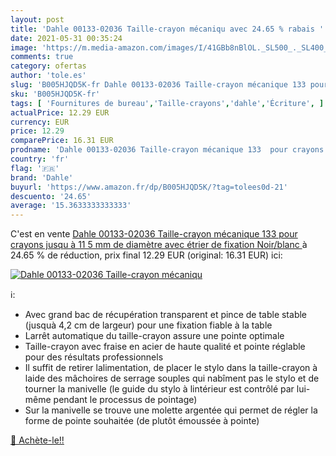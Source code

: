 ```yaml
---
layout: post
title: 'Dahle 00133-02036 Taille-crayon mécaniqu avec 24.65 % rabais '
date: 2021-05-31 00:35:24
image: 'https://m.media-amazon.com/images/I/41GBb8nBlOL._SL500_._SL400_.jpg'
comments: true
category: ofertas
author: 'tole.es'
slug: 'B005HJQD5K-fr Dahle 00133-02036 Taille-crayon mécanique 133 pour crayons...'
sku: 'B005HJQD5K-fr'
tags: [ 'Fournitures de bureau','Taille-crayons','dahle','Écriture', ]
actualPrice: 12.29 EUR
currency: EUR
price: 12.29
comparePrice: 16.31 EUR
prodname: 'Dahle 00133-02036 Taille-crayon mécanique 133  pour crayons jusqu à 11 5 mm de diamètre  avec étrier de fixation  Noir/blanc '
country: 'fr'
flag: '🇫🇷'
brand: 'Dahle'
buyurl: 'https://www.amazon.fr/dp/B005HJQD5K/?tag=tolees0d-21'
descuento: '24.65'
average: '15.3633333333333'
---
```


C'est en vente [Dahle 00133-02036 Taille-crayon mécanique 133  pour crayons jusqu à 11 5 mm de diamètre  avec étrier de fixation  Noir/blanc ](https://www.amazon.fr/dp/B005HJQD5K/?tag=tolees0d-21)  à  24.65 % de réduction, prix final  12.29 EUR (original: 16.31 EUR) ici:

[![Dahle 00133-02036 Taille-crayon mécaniqu](https://m.media-amazon.com/images/I/41GBb8nBlOL._SL500_._SL400_.jpg)](https://www.amazon.fr/dp/B005HJQD5K/?tag=tolees0d-21)

ℹ️:

- Avec grand bac de récupération transparent et pince de table stable (jusquà 4,2 cm de largeur) pour une fixation fiable à la table
- Larrêt automatique du taille-crayon assure une pointe optimale
- Taille-crayon avec fraise en acier de haute qualité et pointe réglable pour des résultats professionnels
- Il suffit de retirer lalimentation, de placer le stylo dans la taille-crayon à laide des mâchoires de serrage souples qui nabîment pas le stylo et de tourner la manivelle (le guide du stylo à lintérieur est contrôlé par lui-même pendant le processus de pointage)
- Sur la manivelle se trouve une molette argentée qui permet de régler la forme de pointe souhaitée (de plutôt émoussée à pointe)

[🛒 Achète-le!!](https://www.amazon.fr/dp/B005HJQD5K/?tag=tolees0d-21)
